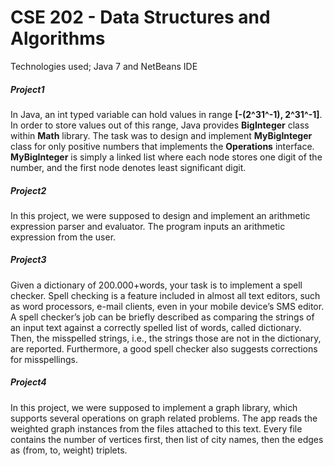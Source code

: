 # CSE 202 - Data Structures and Algorithms
Technologies used; Java 7 and NetBeans IDE
##### Project1
In Java, an int typed variable can hold values in range **[-(2^31^-1), 2^31^-1]**. In order to store values out of this range, Java provides **BigInteger** class within **Math** library. The task was to design and implement **MyBigInteger** class for only positive numbers that implements the **Operations** interface. **MyBigInteger** is simply a linked list where each node stores one digit of the number, and the first node denotes least significant digit.
<br>

##### Project2
In this project, we were supposed to design and implement an arithmetic expression parser and evaluator. The program inputs an arithmetic expression from the user.
<br>

##### Project3
Given a dictionary of 200.000+words, your task is to implement a spell checker. Spell checking is a feature included in almost all text editors, such as word processors, e-mail clients, even in your mobile device’s SMS editor. A spell checker’s job can be briefly described as comparing the strings of an input text against a correctly spelled list of words, called dictionary. Then, the misspelled strings, i.e., the strings those are not in the dictionary, are reported. Furthermore, a good spell checker also suggests corrections for misspellings.
<br>

##### Project4
In this project, we were supposed to implement a graph library, which supports several operations on graph related problems. The app reads the weighted graph instances from the files attached to this text. Every file contains the number of vertices first, then list of city names, then the edges as (from, to, weight) triplets. 
<br>
